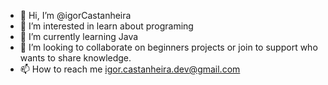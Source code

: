 - 👋 Hi, I’m @igorCastanheira
- 👀 I’m interested in learn about programing
- 🌱 I’m currently learning Java
- 💞️ I’m looking to collaborate on beginners projects or join to support who wants to share knowledge.
- 📫 How to reach me igor.castanheira.dev@gmail.com

<!---
igorCastanheira/igorCastanheira is a ✨ special ✨ repository because its `README.md` (this file) appears on your GitHub profile.
You can click the Preview link to take a look at your changes.
--->
